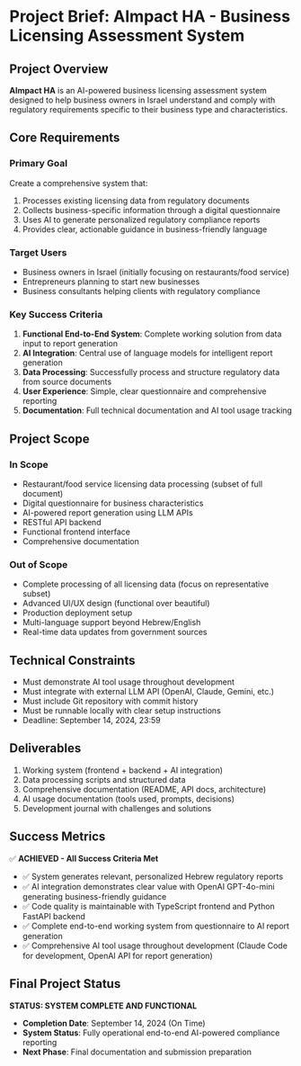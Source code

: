 # Project Brief: AImpact HA - Business Licensing Assessment System

## Project Overview
**AImpact HA** is an AI-powered business licensing assessment system designed to help business owners in Israel understand and comply with regulatory requirements specific to their business type and characteristics.

## Core Requirements

### Primary Goal
Create a comprehensive system that:
1. Processes existing licensing data from regulatory documents
2. Collects business-specific information through a digital questionnaire
3. Uses AI to generate personalized regulatory compliance reports
4. Provides clear, actionable guidance in business-friendly language

### Target Users
- Business owners in Israel (initially focusing on restaurants/food service)
- Entrepreneurs planning to start new businesses
- Business consultants helping clients with regulatory compliance

### Key Success Criteria
1. **Functional End-to-End System**: Complete working solution from data input to report generation
2. **AI Integration**: Central use of language models for intelligent report generation
3. **Data Processing**: Successfully process and structure regulatory data from source documents
4. **User Experience**: Simple, clear questionnaire and comprehensive reporting
5. **Documentation**: Full technical documentation and AI tool usage tracking

## Project Scope

### In Scope
- Restaurant/food service licensing data processing (subset of full document)
- Digital questionnaire for business characteristics
- AI-powered report generation using LLM APIs
- RESTful API backend
- Functional frontend interface
- Comprehensive documentation

### Out of Scope
- Complete processing of all licensing data (focus on representative subset)
- Advanced UI/UX design (functional over beautiful)
- Production deployment setup
- Multi-language support beyond Hebrew/English
- Real-time data updates from government sources

## Technical Constraints
- Must demonstrate AI tool usage throughout development
- Must integrate with external LLM API (OpenAI, Claude, Gemini, etc.)
- Must include Git repository with commit history
- Must be runnable locally with clear setup instructions
- Deadline: September 14, 2024, 23:59

## Deliverables
1. Working system (frontend + backend + AI integration)
2. Data processing scripts and structured data
3. Comprehensive documentation (README, API docs, architecture)
4. AI usage documentation (tools used, prompts, decisions)
5. Development journal with challenges and solutions

## Success Metrics
✅ **ACHIEVED - All Success Criteria Met**
- ✅ System generates relevant, personalized Hebrew regulatory reports
- ✅ AI integration demonstrates clear value with OpenAI GPT-4o-mini generating business-friendly guidance
- ✅ Code quality is maintainable with TypeScript frontend and Python FastAPI backend
- ✅ Complete end-to-end working system from questionnaire to AI report generation
- ✅ Comprehensive AI tool usage throughout development (Claude Code for development, OpenAI API for report generation)

## Final Project Status
**STATUS: SYSTEM COMPLETE AND FUNCTIONAL**
- **Completion Date**: September 14, 2024 (On Time)
- **System Status**: Fully operational end-to-end AI-powered compliance reporting
- **Next Phase**: Final documentation and submission preparation
